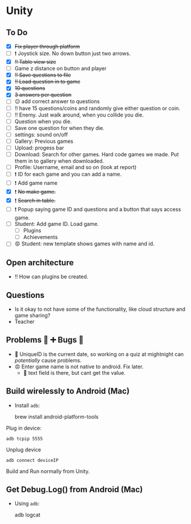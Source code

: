 # Unity

## To Do

- [x] ~~Fix player through platform~~
- [ ] :exclamation: Joystick size. No down button just two arrows. 
- [x] ~~:bangbang: Table view size~~
- [ ] Game z distance on button and player
- [x] ~~:bangbang: Save questions to file~~
- [x] ~~:bangbang: Load question in to game~~
- [x] ~~10 questions~~
- [x] ~~3 answers per question~~
- [ ] :confused: add correct answer to questions 
- [ ] :bangbang: have 15 questions/coins and randomly give either question or coin. 
- [ ] :bangbang: Enemy. Just walk around, when you collide you die.
- [ ] Question when you die. 
- [ ] Save one question for when they die. 
- [ ] settings: sound on/off
- [ ] Gallery: Previous games
- [ ] Upload: progess bar
- [ ] Download: Search for other games. Hard code games we made. Put them in to gallery when downloaded. 
- [ ] Profile: Username, email and so on (look at report)
- [ ] :exclamation: ID for each game and you can add a name. 
- [ ] :exclamation: Add game name
- [x] :exclamation: ~~No make game.~~
- [x] :exclamation: ~~Search in table.~~ 
- [ ] :exclamation: Popup saying game ID and questions and a button that says access game. 
- [ ] Student: Add game ID. Load game.
	- [ ] Plugins
	- [ ] Achievements
- [ ] :rage: Student: new template shows games with name and id. 

## Open architecture
- :bangbang: How can plugins be created. 

## Questions
- Is it okay to not have some of the functionality, like cloud structure and game sharing?
- Teacher 

## Problems :ant: :heavy_plus_sign: Bugs :bug:

- :space_invader: UniqueID is the current date, so working on a quiz at mightnight can *potentially* cause problems. 
- :rage: Enter game name is not native to android. Fix later.
	- :imp: text field is there, but cant get the value. 

## Build wirelessly to Android (Mac)

- Install ``adb``: 


	brew install android-platform-tools	
	

Plug in device:

    adb tcpip 5555

Unplug device

    adb connect deviceIP

Build and Run normally from Unity.

## Get Debug.Log() from Android (Mac)

- Using ``adb``:


	adb logcat
    

